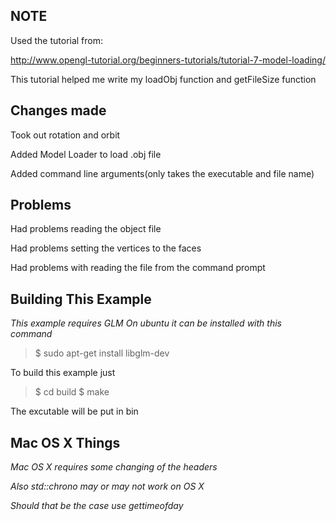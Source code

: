 **NOTE**
----------
Used the tutorial from: 

http://www.opengl-tutorial.org/beginners-tutorials/tutorial-7-model-loading/

This tutorial helped me write my loadObj function and getFileSize function


Changes made
------------
Took out rotation and orbit

Added Model Loader to load .obj file

Added command line arguments(only takes the executable and file name)
 

Problems
--------
Had problems reading the object file

Had problems setting the vertices to the faces

Had problems with reading the file from the command prompt


Building This Example
---------------------

*This example requires GLM*
*On ubuntu it can be installed with this command*

>$ sudo apt-get install libglm-dev

To build this example just 

>$ cd build
>$ make

The excutable will be put in bin

Mac OS X Things
---------------

*Mac OS X requires some changing of the headers*

*Also std::chrono may or may not work on OS X*

*Should that be the case use gettimeofday*
